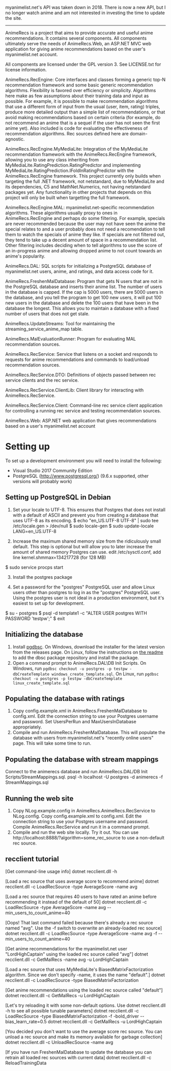 ﻿myanimelist.net's API was taken down in 2018. There is now a new API, but I no longer watch anime and am not interested in investing the time to update the site.

----

AnimeRecs is a project that aims to provide accurate and useful anime recommendations. It contains several components. All components ultimately serve the needs of AnimeRecs.Web, an ASP.NET MVC web application for giving anime recommendations based on the user's myanimelist.net account.

All components are licensed under the GPL version 3. See LICENSE.txt for license information.

AnimeRecs.RecEngine: Core interfaces and classes forming a generic top-N recommendation framework and some basic generic recommendation algorithms. Flexibility is favored over efficiency or simplicity. Algorithms here make as few assumptions about their training data and input as possible. For example, it is possible to make recommendation algorithms that use a different form of input from the usual (user, item, rating) triples, produce more detailed output than a simple list of recommendations, or that avoid making recommendations based on certain criteria (for example, do not recommend an anime that is a sequel if the user has not seen the first anime yet). Also included is code for evaluating the effectiveness of recommendation algorithms. Rec sources defined here are domain-agnostic.

AnimeRecs.RecEngine.MyMediaLite: Integration of the MyMediaLite recommendation framework with the AnimeRecs.RecEngine framework, allowing you to use any class inheriting from MyMediaLite.RatingPrediction.RatingPredictor and implementing MyMediaLite.RatingPrediction.IFoldInRatingPredictor with the AnimeRecs.RecEngine framework. This project currently only builds when targeting the full .NET framework, not netstandard, due to MyMediaLite and its dependencies, C5 and MathNet.Numerics, not having netstandard packages yet. Any functionality in other projects that depends on this project will only be built when targetting the full framework.

AnimeRecs.RecEngine.MAL: myanimelist.net-specific recommendation algorithms. These algorithms usually proxy to ones in AnimeRecs.RecEngine and perhaps do some filtering. For example, specials are never recommended because the user may not have seen the anime the special relates to and a user probably does not need a recomendation to tell them to watch the specials of anime they like. If specials are not filtered out, they tend to take up a decent amount of space in a recommendation list. Other filtering includes deciding when to tell algorithms to use the score of an in-progress anime and allowing dropped anime to not count towards an anime's popularity.

AnimeRecs.DAL: SQL scripts for initializing a PostgreSQL database of myanimelist.net users, anime, and ratings, and data access code for it.

AnimeRecs.FreshenMalDatabase: Program that gets N users that are not in the PostgreSQL database and inserts their anime list. The number of users in the database is capped. If the cap is 5000 users, there are 5000 users in the database, and you tell the program to get 100 new users, it will put 100 new users in the database and delete the 100 users that have been in the database the longest. This allows you to maintain a database with a fixed number of users that does not get stale.

AnimeRecs.UpdateStreams: Tool for maintaining the streaming_service_anime_map table.

AnimeRecs.MalEvaluationRunner: Program for evaluating MAL recommendation sources.

AnimeRecs.RecService: Service that listens on a socket and responds to requests for anime recommendations and commands to load/unload recommendation sources.

AnimeRecs.RecService.DTO: Definitions of objects passed between rec service clients and the rec service.

AnimeRecs.RecService.ClientLib: Client library for interacting with AnimeRecs.RecService.

AnimeRecs.RecService.Client: Command-line rec service client application for controlling a running rec service and testing recommendation sources.

AnimeRecs.Web: ASP.NET web application that gives recommendations based on a user's myanimelist.net account

# Setting up

To set up a development environment you will need to install the following:

- Visual Studio 2017 Community Edition
- PostgreSQL (http://www.postgresql.org/) (9.6.x supported, other versions will probably work)

## Setting up PostgreSQL in Debian
1. Set your locale to UTF-8. This ensures that Postgres that does not install with a default of ASCII and prevent you from creating a database that uses UTF-8 as its encoding.
$ echo "en_US.UTF-8 UTF-8" | sudo tee /etc/locale.gen > /dev/null
$ sudo locale-gen
$ sudo update-locale LANG=en_US.UTF-8

2. Increase the maximum shared memory size from the ridiculously small default. This step is optional but will allow you to later increase the amount of shared memory Postgres can use.
edit /etc/sysctl.conf, add line
kernel.shmmax=134217728
(for 128 MB)

$ sudo service procps start



3. Install the postgres package

4. Set a password for the "postgres" PostgreSQL user and allow Linux users other than postgres to log in as the "postgres" PostgreSQL user. Using the postgres user is not ideal in a production environment, but it's easiest to set up for development.

$ su - postgres
$ psql -d template1 -c "ALTER USER postgres WITH PASSWORD 'testpw';"
$ exit

## Initializing the database

1. Install [pgdbsc](https://github.com/LHCGreg/dbsc/releases). On Windows, download the installer for the latest version from the releases page. On Linux, follow the instructions on [the readme](https://github.com/LHCGreg/dbsc/blob/master/README.md) to add the dbsc package repository and install the package.
2. Open a command prompt to AnimeRecs.DAL\DB Init Scripts. On Windows, run `pgdbsc checkout -u postgres -p testpw -dbCreateTemplate windows_create_template.sql`. On Linux, run `pgdbsc checkout -u postgres -p testpw -dbCreateTemplate linux_create_template.sql`

## Populating the database with ratings

1. Copy config.example.xml in AnimeRecs.FreshenMalDatabase to config.xml. Edit the connection string to use your Postgres username and password. Set UsersPerRun and MaxUsersInDatabase appropriately.
2. Compile and run AnimeRecs.FreshenMalDatabase. This will populate the database with users from myanimelist.net's "recently online users" page. This will take some time to run.

## Populating the database with stream mappings

Connect to the animerecs database and run AnimeRecs.DAL/DB Init Scripts/StreamMappings.sql. psql -h localhost -U postgres -d animerecs -f StreamMappings.sql

## Running the web site

1. Copy NLog.example.config in AnimeRecs.AnimeRecs.RecService to NLog.config. Copy config.example.xml to config.xml. Edit the connection string to use your Postgres username and password. Compile AnimeRecs.RecService and run it in a command prompt.
2. Compile and run the web site locally. Try it out. You can use http://localhost:8888/?algorithm=some_rec_source to use a non-default rec source.

## recclient tutorial
[Get command-line usage info]
dotnet recclient.dll -h

[Load a rec source that uses average score to recommend anime]
dotnet recclient.dll -c LoadRecSource -type AverageScore -name avg

[Load a rec source that requires 40 users to have rated an anime before recommending it instead of the default of 50]
dotnet recclient.dll -c LoadRecSource -type AverageScore -name avg --min_users_to_count_anime=40

[Oops! That last command failed because there's already a rec source named "avg". Use the -f switch to overwrite an already-loaded rec source]
dotnet recclient.dll -c LoadRecSource -type AverageScore -name avg -f --min_users_to_count_anime=40

[Get anime recommendations for the myanimelist.net user "LordHighCaptain" using the loaded rec source called "avg"]
dotnet recclient.dll -c GetMalRecs -name avg -u LordHighCaptain

[Load a rec source that uses MyMediaLite's BiasedMatrixFactorization algorithm. Since we don't specify -name, it uses the name "default".]
dotnet recclient.dll -c LoadRecSource -type BiasedMatrixFactorization

[Get anime recommendations using the loaded rec source called "default"]
dotnet recclient.dll -c GetMalRecs -u LordHighCaptain

[Let's try reloading it with some non-default options. Use dotnet recclient.dll -h to see all possible tunable parameters]
dotnet recclient.dll -c LoadRecSource -type BiasedMatrixFactorization -f -bold_driver --bias_learn_rate=0.5
dotnet recclient.dll -c GetMalRecs -u LordHighCaptain

[You decided you don't want to use the average score rec source. You can unload a rec source and make its memory available for garbage collection]
dotnet recclient.dll -c UnloadRecSource -name avg

[If you have run FreshenMalDatabase to update the database you can retrain all loaded rec sources with current data]
dotnet recclient.dll -c ReloadTrainingData
